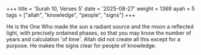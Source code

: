 +++
title = 'Surah 10, Verses 5'
date = '2025-08-27'
weight = 1369
ayah = 5
tags = ["allah", "knowledge", "people", "signs"]
+++

He is the One Who made the sun a radiant source and the moon a reflected light, with precisely ordained phases, so that you may know the number of years and calculation ˹of time˺. Allah did not create all this except for a purpose. He makes the signs clear for people of knowledge.